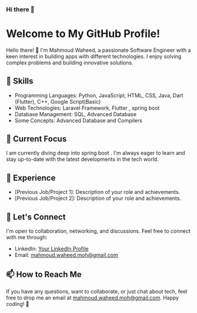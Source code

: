### Hi there 👋

# Welcome to My GitHub Profile!

Hello there! 👋 I'm Mahmoud Waheed, a passionate Software Engineer with a keen interest in building apps with different technologies. I enjoy solving complex problems and building innovative solutions.

## 🔧 Skills

- Programming Languages: Python, JavaScript, HTML, CSS, Java, Dart (Flutter), C++,  Google Script(Basic) 
- Web Technologies: Laravel Framework, Flutter , spring boot
- Database Management: SQL, Advanced Database
- Some Concepts: Advanced Database and Compilers   

## 🌱 Current Focus

I am currently diving deep into spring boot . I'm always eager to learn and stay up-to-date with the latest developments in the tech world.

## 📜 Experience

- [Previous Job/Project 1]: Description of your role and achievements.
- [Previous Job/Project 2]: Description of your role and achievements.

## 🤝 Let's Connect

I'm open to collaboration, networking, and discussions. Feel free to connect with me through:

- LinkedIn: [Your LinkedIn Profile](https://www.linkedin.com/in/mahmoud-waheed-b24a45217)
- Email: mahmoud.waheed.moh@gmail.com

## 📫 How to Reach Me

If you have any questions, want to collaborate, or just chat about tech, feel free to drop me an email at mahmoud.waheed.moh@gmail.com.
Happy coding! 🚀
